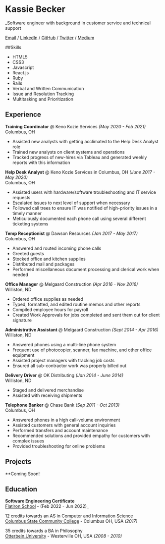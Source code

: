 # Kassie Becker

_Software engineer with background in customer service and technical support<br>

[Email](mailto:kassie.becker@gmail.com) / [LinkedIn](https://www.linkedin.com/in/kassaundra-becker/) / [GitHub](https://github.com/KaiserKassie) / [Twitter](https://twitter.com/_KassieBecker_) / [Medium](https://medium.com/@kassie.becker)

##Skills

  - HTML5
  - CSS3
  - Javascript
  - React.js
  - Ruby
  - Rails
  - Verbal and Written Communication
  - Issue and Resolution Tracking
  - Multitasking and Prioritization

## Experience

**Training Coordinator** @ Keno Kozie Services _(May 2020 - Feb 2021)_ <br>
Columbus, OH
  - Assisted new analysts with getting acclimated to the Help Desk Analyst role
  - Trained new analysts on client systems and operations
  - Tracked progress of new-hires via Tableau and generated weekly reports with this information
  
**Help Desk Analyst** @ Keno Kozie Services in Columbus, OH _(June 2017 - May 2020)_ <br>
Columbus, OH
  - Assisted users with hardware/software troubleshooting and IT service requests
  - Escalated issues to next level of support when necessary
  - Followed call trees to ensure IT was notified of high-priority issues in a timely manner
  - Meticulously documented each phone call using several different ticketing systems
  
**Temp Receptionist** @ Dawson Resources _(Jan 2017 - May 2017)_ <br>
Columbus, OH
  - Answered and routed incoming phone calls
  - Greeted guests
  - Stocked office and kitchen supplies
  - Distributed mail and packages
  - Performed miscellaneous document processing and clerical work when needed
  
**Office Manager** @ Melgaard Construction _(Apr 2016 - Nov 2016)_ <br>
Williston, ND
  - Ordered office supplies as needed
  - Typed, formatted, and edited routine memos and other reports
  - Compiled employee hours for payroll
  - Created Work Approvals for jobs completed and sent them out for client signature
  
**Administrative Assistant** @ Melgaard Construction _(Sept 2014 - Apr 2016)_ <br>
Williston, ND
  - Answered phones using a multi-line phone system
  - Frequent use of photocopier, scanner, fax machine, and other office equipment
  - Assisted project managers with tracking job costs
  - Ensured all sub-contractor work was properly billed out
  
**Delivery Driver** @ OK Distributing _(Jan 2014 - June 2014)_ <br>
Williston, ND
  - Staged and delivered merchandise
  - Assisted with receiving shipments
  
**Telephone Banker** @ Chase Bank _(Sep 2011 - Oct 2013)_ <br>
Columbus, OH
  - Answered phones in a high call-volume environment
  - Assisted customers with general account inquiries
  - Performed transfers and account maintenance
  - Recommended solutions and provided empathy for customers with complex issues
  - Provided troubleshooting for online problems

## Projects

**Coming Soon!

## Education

**Software Engineering Certificate**<br>
[Flatiron School](https://flatironschool.com/) - (Feb 2022 - Jun 2022)_ <br>

12 credits towards an AS in Computer and Information Science<br>
[Columbus State Community College](https://www.cscc.edu/) - Columbus OH, USA _(2017)_

35 credits towards a BA in Philosophy<br>
[Otterbein University](https://www.otterbein.edu/) - Westerville OH, USA _(2008 - 2010)_

